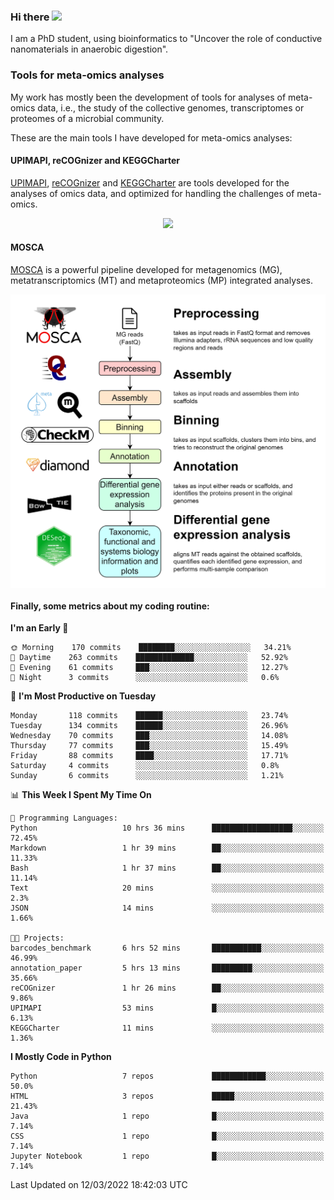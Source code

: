 ### Hi there <img src="https://media.giphy.com/media/hvRJCLFzcasrR4ia7z/giphy.gif" width="25px">

I am a PhD student, using bioinformatics to "Uncover the role of conductive nanomaterials in anaerobic digestion".

### Tools for meta-omics analyses

My work has mostly been the development of tools for analyses of meta-omics data, i.e., the study of the collective genomes, transcriptomes or proteomes of a microbial community.

These are the main tools I have developed for meta-omics analyses:

#### UPIMAPI, reCOGnizer and KEGGCharter

[UPIMAPI](https://github.com/iquasere/UPIMAPI), [reCOGnizer](https://github.com/iquasere/reCOGnizer) and [KEGGCharter](https://github.com/iquasere/KEGGCharter) are tools developed for the analyses of omics data, and optimized for handling the challenges of meta-omics.

<p align="center">
    <img src="assets/annotation_paper.png">
</p>

#### MOSCA

[MOSCA](https://github.com/iquasere/MOSCA) is a powerful pipeline developed for metagenomics (MG), metatranscriptomics (MT) and metaproteomics (MP) integrated analyses.

<p align="center">
    <img src="assets/mosca_workflow.png" align="center" width="700">
</p>


#### Finally, some metrics about my coding routine:

<!--START_SECTION:waka-->
**I'm an Early 🐤** 

```text
🌞 Morning    170 commits    ████████░░░░░░░░░░░░░░░░░   34.21% 
🌆 Daytime    263 commits    █████████████░░░░░░░░░░░░   52.92% 
🌃 Evening    61 commits     ███░░░░░░░░░░░░░░░░░░░░░░   12.27% 
🌙 Night      3 commits      ░░░░░░░░░░░░░░░░░░░░░░░░░   0.6%

```
📅 **I'm Most Productive on Tuesday** 

```text
Monday       118 commits    ██████░░░░░░░░░░░░░░░░░░░   23.74% 
Tuesday      134 commits    ██████░░░░░░░░░░░░░░░░░░░   26.96% 
Wednesday    70 commits     ███░░░░░░░░░░░░░░░░░░░░░░   14.08% 
Thursday     77 commits     ███░░░░░░░░░░░░░░░░░░░░░░   15.49% 
Friday       88 commits     ████░░░░░░░░░░░░░░░░░░░░░   17.71% 
Saturday     4 commits      ░░░░░░░░░░░░░░░░░░░░░░░░░   0.8% 
Sunday       6 commits      ░░░░░░░░░░░░░░░░░░░░░░░░░   1.21%

```


📊 **This Week I Spent My Time On** 

```text
💬 Programming Languages: 
Python                   10 hrs 36 mins      ██████████████████░░░░░░░   72.45% 
Markdown                 1 hr 39 mins        ██░░░░░░░░░░░░░░░░░░░░░░░   11.33% 
Bash                     1 hr 37 mins        ██░░░░░░░░░░░░░░░░░░░░░░░   11.14% 
Text                     20 mins             ░░░░░░░░░░░░░░░░░░░░░░░░░   2.3% 
JSON                     14 mins             ░░░░░░░░░░░░░░░░░░░░░░░░░   1.66%

🐱‍💻 Projects: 
barcodes_benchmark       6 hrs 52 mins       ███████████░░░░░░░░░░░░░░   46.99% 
annotation_paper         5 hrs 13 mins       █████████░░░░░░░░░░░░░░░░   35.66% 
reCOGnizer               1 hr 26 mins        ██░░░░░░░░░░░░░░░░░░░░░░░   9.86% 
UPIMAPI                  53 mins             █░░░░░░░░░░░░░░░░░░░░░░░░   6.13% 
KEGGCharter              11 mins             ░░░░░░░░░░░░░░░░░░░░░░░░░   1.36%

```

**I Mostly Code in Python** 

```text
Python                   7 repos             ████████████░░░░░░░░░░░░░   50.0% 
HTML                     3 repos             █████░░░░░░░░░░░░░░░░░░░░   21.43% 
Java                     1 repo              █░░░░░░░░░░░░░░░░░░░░░░░░   7.14% 
CSS                      1 repo              █░░░░░░░░░░░░░░░░░░░░░░░░   7.14% 
Jupyter Notebook         1 repo              █░░░░░░░░░░░░░░░░░░░░░░░░   7.14%

```



 Last Updated on 12/03/2022 18:42:03 UTC
<!--END_SECTION:waka-->
